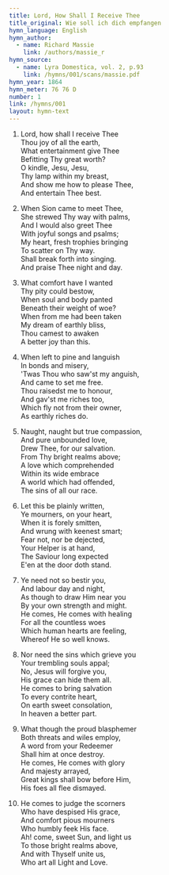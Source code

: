```yaml
---
title: Lord, How Shall I Receive Thee
title_original: Wie soll ich dich empfangen
hymn_language: English
hymn_author: 
  - name: Richard Massie
    link: /authors/massie_r
hymn_source: 
  - name: Lyra Domestica, vol. 2, p.93
    link: /hymns/001/scans/massie.pdf
hymn_year: 1864
hymn_meter: 76 76 D
number: 1
link: /hymns/001
layout: hymn-text
---
```


1. Lord, how shall I receive Thee  
   Thou joy of all the earth,  
   What entertainment give Thee  
   Befitting Thy great worth?  
   O kindle, Jesu, Jesu,  
   Thy lamp within my breast,  
   And show me how to please Thee,  
   And entertain Thee best.  

2. When Sion came to meet Thee,  
   She strewed Thy way with palms,  
   And I would also greet Thee  
   With joyful songs and psalms;  
   My heart, fresh trophies bringing  
   To scatter on Thy way.  
   Shall break forth into singing.  
   And praise Thee night and day.  

3. What comfort have I wanted  
   Thy pity could bestow,  
   When soul and body panted  
   Beneath their weight of woe?  
   When from me had been taken  
   My dream of earthly bliss,  
   Thou camest to awaken  
   A better joy than this.  

4. When left to pine and languish  
   In bonds and misery,  
   'Twas Thou who saw'st my anguish,  
   And came to set me free.  
   Thou raisedst me to honour,  
   And gav'st me riches too,  
   Which fly not from their owner,  
   As earthly riches do.  

5. Naught, naught but true compassion,  
   And pure unbounded love,  
   Drew Thee, for our salvation.  
   From Thy bright realms above;  
   A love which comprehended  
   Within its wide embrace  
   A world which had offended,  
   The sins of all our race.  

6. Let this be plainly written,  
   Ye mourners, on your heart,  
   When it is forely smitten,  
   And wrung with keenest smart;  
   Fear not, nor be dejected,  
   Your Helper is at hand,  
   The Saviour long expected  
   E'en at the door doth stand.  

7. Ye need not so bestir you,  
   And labour day and night,  
   As though to draw Him near you  
   By your own strength and might.  
   He comes, He comes with healing  
   For all the countless woes  
   Which human hearts are feeling,  
   Whereof He so well knows.  

8. Nor need the sins which grieve you  
   Your trembling souls appal;  
   No, Jesus will forgive you,  
   His grace can hide them all.  
   He comes to bring salvation  
   To every contrite heart,  
   On earth sweet consolation,  
   In heaven a better part.  

9. What though the proud blasphemer  
   Both threats and wiles employ,  
   A word from your Redeemer  
   Shall him at once destroy.  
   He comes, He comes with glory  
   And majesty arrayed,  
   Great kings shall bow before Him,  
   His foes all flee dismayed.  

10. He comes to judge the scorners  
   Who have despised His grace,  
   And comfort pious mourners  
   Who humbly feek His face.  
   Ah! come, sweet Sun, and light us  
   To those bright realms above,  
   And with Thyself unite us,  
   Who art all Light and Love.  

   
